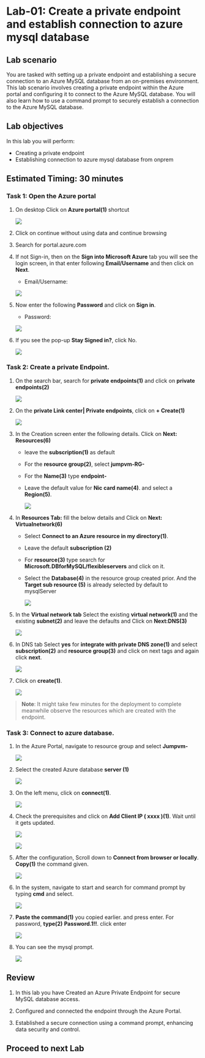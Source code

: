 # Lab-01: Create a private endpoint and establish connection to azure mysql database

## Lab scenario

You are tasked with setting up a private endpoint and establishing a secure connection to an Azure MySQL database from an on-premises environment. This lab scenario involves creating a private endpoint within the Azure portal and configuring it to connect to the Azure MySQL database. You will also learn how to use a command prompt to securely establish a connection to the Azure MySQL database.

## Lab objectives

In this lab you will perform:

+   Creating a private endpoint
+   Establishing connection to azure mysql database from onprem

## Estimated Timing: 30 minutes

### Task 1: Open the Azure portal

1. On desktop Click on **Azure portal(1)** shortcut

   ![](Media/0001.png)

1. Click on continue without using data and continue browsing

1. Search for portal.azure.com  

1. If not Sign-in, then on the **Sign into Microsoft Azure** tab you will see the login screen, in that enter following **Email/Username** and then click on **Next**. 
   * Email/Username: <inject key="AzureAdUserEmail"></inject>

   ![](Media/signin.png)
   
1. Now enter the following **Password** and click on **Sign in**.
   * Password: <inject key="AzureAdUserPassword"></inject>

   ![](Media/pass.png)
    
1. If you see the pop-up **Stay Signed in?**, click No.

   ![](Media/stay.png)

### Task 2: Create a private Endpoint.

1. On the search bar, search for **private endpoints(1)** and click on **private endpoints(2)**

   ![](Media/edit001.png)

1. On the **private Link center| Private endpoints**, click on **+ Create(1)**

   ![](Media/edit02.png)

1. In the Creation screen enter the following details. Click on **Next: Resources(6)**

   - leave the **subscription(1)** as default

   - For the **resource group(2)**, select **jumpvm-RG-<inject key="Deployment ID" enableCopy="false"/>**

   - For the **Name(3)** type **endpoint-<inject key="Deployment ID" enableCopy="false"/>**

   - Leave the default value for **Nic card name(4)**. and select a **Region(5)**.

      ![](Media/edit16.png)

1. In **Resources Tab:** fill the below details and Click on **Next: Virtualnetwork(6)**

   - Select **Connect to an Azure resource in my directory(1)**. 

   - Leave the default **subscription (2)**

   - For **resource(3)** type search for **Microsoft.DBforMySQL/flexibleservers** and click on it.

   - Select the **Database(4)** in the resource group created prior. And the **Target sub resource (5)** is already selected by default to mysqlServer

      ![](Media/edit002.png)

1. In the **Virtual network tab** Select the existing **virtual network(1)** and the existing **subnet(2)** and leave the defaults and Click on **Next:DNS(3)**

   ![](Media/edit003.png)

1. In DNS tab Select **yes** for **integrate with private DNS zone(1)** and select **subscription(2)** and **resource group(3)** and click on next tags and again click **next**.

   ![](Media/edit004.png)

1. Click on **create(1)**.

   ![](Media/edit06.png)

  >**Note**: It might take few minutes for the deployment to complete meanwhile observe the resources which are created with the endpoint.

### Task 3: Connect to azure database.

1. In the Azure Portal, navigate to resource group and select **Jumpvm-<inject key="Deployment ID" enableCopy="false"/>**

   ![](Media/edit07.png)

1. Select the created Azure database **server<inject key="DeploymentID" enableCopy="false"/> (1)**

   ![](Media/009.png)

1. On the left menu, click on **connect(1)**.

   ![](Media/010.png)

1. Check the prerequisites and click on **Add Client IP ( xxxx )(1)**. Wait until it gets updated.

   ![](Media/011.png)

   ![](Media/edit08.png)

1. After the configuration, Scroll down to **Connect from browser or locally**. **Copy(1)** the command given.

   ![](Media/edit005.png)

1. In the system, navigate to start and search for command prompt by typing **cmd** and select.

   ![](Media/edit006.png)

1. **Paste the command(1)** you copied earlier. and press enter. For password, **type(2)** **Password.1!!**. click enter

   ![](Media/015.png)

1. You can see the mysql prompt.

   ![](Media/edit09.png)

## Review

1. In this lab you have Created an Azure Private Endpoint for secure MySQL database access.

1. Configured and connected the endpoint through the Azure Portal.

1. Established a secure connection using a command prompt, enhancing data security and control.

## Proceed to next Lab

  

     
